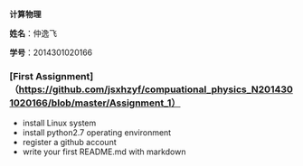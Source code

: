  **计算物理**
 
  **姓名**：仲逸飞
 
  **学号**：2014301020166
  
### [First Assignment] （https://github.com/jsxhzyf/compuational_physics_N2014301020166/blob/master/Assignment_1）
  
- install Linux system 
- install python2.7 operating environment
- register a github account 
- write your first README.md with markdown 
